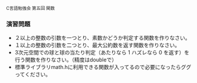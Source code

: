 <small>C言語勉強会 第五回 関数</small>

###  演習問題

* ２以上の整数の引数を一つとり、素数かどうか判定する関数を作りなさい。
* １以上の整数の引数を二つとり、最大公約数を返す関数を作りなさい。
* 3次元空間での球と球の当たり判定（あたりなら 1 ハズレなら 0 を返す）を行う関数を作りなさい。（精度はdoubleで）
 * 標準ライブラリmath.hに利用できる関数が入ってるので必要になったらググってください。